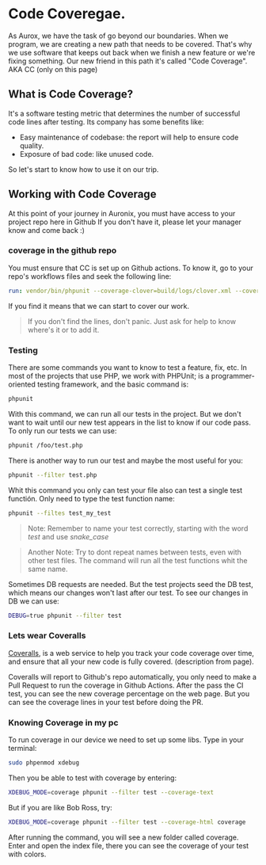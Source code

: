 # Code Coveregae. 

As Aurox, we have the task of go beyond our boundaries. When we program, we are creating a new path that needs to be covered.  That's why we use software that keeps out back when we finish a new feature or we're fixing something.  Our new friend in this path it's called "Code Coverage". AKA CC (only on this page) 

## What is Code Coverage?

It's a software testing metric that determines the number of successful code lines after testing. Its company has some benefits like: 

- Easy maintenance of codebase: the report will help to ensure code quality. 
- Exposure of bad code: like unused code. 

So let's start to know how to use it on our trip. 

## Working with Code Coverage

At this point of your journey in Auronix, you must have access to your project repo here in Github If you don't have it, please let your manager know and come back :)

### coverage in the github repo

You must ensure that CC is set up on Github actions. To know it, go to your repo's workflows files and seek the following line: 

```yaml
run: vendor/bin/phpunit --coverage-clover=build/logs/clover.xml --coverage-text
```

If you find it means that we can start to cover our work.
>If you don't find the lines, don't panic. Just ask for help to know where's it or to add it.

### Testing 

There are some commands you want to know to test a feature, fix, etc. In most of the projects that use PHP, we work with PHPUnit; is a programmer-oriented testing framework, and the basic command is: 

```bash
phpunit
```

With this command, we can run all our tests in the project. But we don't want to wait until our new test appears in the list to know if our code pass.  To only run our tests we can use: 

```bash
phpunit /foo/test.php
```

There is another way to run our test and maybe the most useful for you: 

```bash
phpunit --filter test.php
```

Whit this command you only can test your file also can test a single test functión. Only need to type the test function name:
```bash
phpunit --filtes test_my_test
```
>Note: Remember to name your test correctly, starting with the word *test* and use *snake_case*  

>Another Note: Try to dont repeat names between tests, even with other test files. The command will run all the test functions whit the same name.

Sometimes DB requests are needed. But the test projects seed the DB test, which means our changes won't last after our test. To see our changes in DB we can use: 
```bash
DEBUG=true phpunit --filter test
```

### Lets wear Coveralls

[Coveralls](https://coveralls.io/), is a web service to help you track your code coverage over time, and ensure that all your new code is fully covered. (description from page).

Coveralls will report to Github's repo automatically, you only need to make a Pull Request to run the coverage in Github Actions. After the pass the CI test, you can see the new coverage percentage on the web page.
But you can see the coverage lines in your test before doing the PR.

### Knowing Coverage in my pc

To run coverage in our device we need to set up some libs. Type in your terminal: 

```bash
sudo phpenmod xdebug
```

Then you be able to test with coverage by entering: 
```bash
XDEBUG_MODE=coverage phpunit --filter test --coverage-text
```
But if you are like Bob Ross, try: 
```bash
XDEBUG_MODE=coverage phpunit --filter test --coverage-html coverage
```
After running the command, you will see a new folder called coverage. Enter and open the index file, there you can see the coverage of your test with colors.
